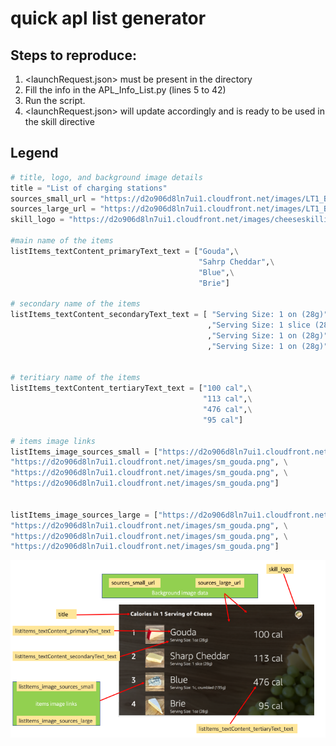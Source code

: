 # quick apl list generator



## Steps to reproduce:

1. <launchRequest.json> must be present in the directory
2. Fill the info in the APL_Info_List.py (lines 5 to 42)
3. Run the script.
4. <launchRequest.json> will update accordingly and is ready to be used in the skill directive



## Legend

```python
# title, logo, and background image details
title = "List of charging stations"
sources_small_url = "https://d2o906d8ln7ui1.cloudfront.net/images/LT1_Background.png"
sources_large_url = "https://d2o906d8ln7ui1.cloudfront.net/images/LT1_Background.png"
skill_logo = "https://d2o906d8ln7ui1.cloudfront.net/images/cheeseskillicon.png"

#main name of the items
listItems_textContent_primaryText_text = ["Gouda",\
                                          "Sahrp Cheddar",\
                                          "Blue",\
                                          "Brie"]

# secondary name of the items
listItems_textContent_secondaryText_text = [ "Serving Size: 1 on (28g)"\
                                            ,"Serving Size: 1 slice (28g)"\
                                            ,"Serving Size: 1 on (28g)"\
                                            ,"Serving Size: 1 on (28g)"]


# teritiary name of the items
listItems_textContent_tertiaryText_text = ["100 cal",\
                                           "113 cal",\
                                           "476 cal",\
                                           "95 cal"]

# items image links
listItems_image_sources_small = ["https://d2o906d8ln7ui1.cloudfront.net/images/sm_gouda.png", \
"https://d2o906d8ln7ui1.cloudfront.net/images/sm_gouda.png", \
"https://d2o906d8ln7ui1.cloudfront.net/images/sm_gouda.png", \
"https://d2o906d8ln7ui1.cloudfront.net/images/sm_gouda.png"]


listItems_image_sources_large = ["https://d2o906d8ln7ui1.cloudfront.net/images/sm_gouda.png", \
"https://d2o906d8ln7ui1.cloudfront.net/images/sm_gouda.png", \
"https://d2o906d8ln7ui1.cloudfront.net/images/sm_gouda.png", \
"https://d2o906d8ln7ui1.cloudfront.net/images/sm_gouda.png"]

```



![Image description](apl_template.png)